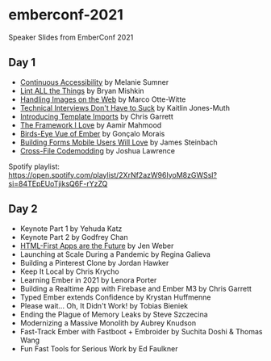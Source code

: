 # emberconf-2021
Speaker Slides from EmberConf 2021

## Day 1

- [Continuous Accessibility](https://noti.st/melsumner/i9uja6/continuous-accessibility) by Melanie Sumner
- [Lint ALL the Things](https://speakerdeck.com/emberconf/2021-lint-all-the-things) by Bryan Mishkin
- [Handling Images on the Web](https://speakerdeck.com/marcoow/handling-images-on-the-web) by Marco Otte-Witte
- [Technical Interviews Don't Have to Suck](https://speakerdeck.com/emberconf/2021-technical-interviews-dont-have-to-suck) by Kaitlin Jones-Muth
- [Introducing Template Imports](https://slides.com/pzuraq/introducing-template-imports) by Chris Garrett
- [The Framework I Love](https://speakerdeck.com/emberconf/2021-the-framework-i-love) by Aamir Mahmood
- [Birds-Eye Vue of Ember](https://github.com/gnclmorais/speaking/blob/master/2021-03-29_EmberConf/2021_Birds-Eye_Vue_of_Ember.pdf) by Gonçalo Morais
- [Building Forms Mobile Users Will Love](https://jdsteinbach.com/emberconf-inputs/) by James Steinbach
- [Cross-File Codemodding](https://www.slideshare.net/JoshuaLawrence6/emberconf-2021-crossfile-codemodding-with-joshua-lawrence) by Joshua Lawrence

Spotify playlist: https://open.spotify.com/playlist/2XrNf2azW96IyoM8zGWSsl?si=84TEpEUoTjiksQ6F-rYzZQ

## Day 2

- Keynote Part 1 by Yehuda Katz
- Keynote Part 2 by Godfrey Chan
- [HTML-First Apps are the Future](https://docs.google.com/presentation/d/1wbCUyP6R6E-uNrMBpDGG1-iH6epUJKbq6v_Lt4TYkjs/edit#slide=id.g35f391192_00) by Jen Weber
- Launching at Scale During a Pandemic by Regina Galieva
- Building a Pinterest Clone by Jordan Hawker
- Keep It Local by Chris Krycho
- Learning Ember in 2021 by Lenora Porter
- Building a Realtime App with Firebase and Ember M3 by Chris Garrett
- Typed Ember extends Confidence by Krystan Huffmenne
- Please wait… Oh, It Didn't Work! by Tobias Bieniek
- Ending the Plague of Memory Leaks by Steve Szczecina
- Modernizing a Massive Monolith by Aubrey Knudson
- Fast-Track Ember with Fastboot + Embroider by Suchita Doshi & Thomas Wang
- Fun Fast Tools for Serious Work by Ed Faulkner
